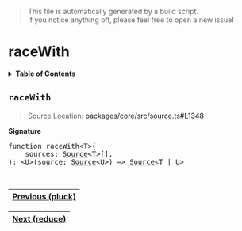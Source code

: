 > This file is automatically generated by a build script.<br>If you notice anything off, please feel free to open a new issue!

# raceWith

<details><summary><b>Table of Contents</b></summary><br>

1. [<code>raceWith</code>](#raceWith)</details>

## <a name="raceWith"></a><code>raceWith</code>

> Source Location: [packages\/core\/src\/source.ts#L1348](..\/..\/packages\/core\/src\/source.ts#L1348)

<b>Signature</b>

<pre>function raceWith&lt;T&gt;(<br>    sources: <a href="../01-api-basics/03-Source.md#Source-Interface">Source</a>&lt;T&gt;[],<br>): &lt;U&gt;(source: <a href="../01-api-basics/03-Source.md#Source-Interface">Source</a>&lt;U&gt;) =&gt; <a href="../01-api-basics/03-Source.md#Source-Interface">Source</a>&lt;T | U&gt;</pre><br>

| [Previous \(pluck\)](049-pluck.md#readme) |
| --- |

<div align="right">

| [Next \(reduce\)](051-reduce.md#readme) |
| --- |
</div>
